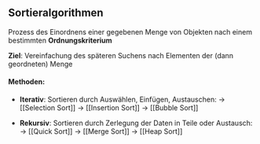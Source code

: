 ## Sortieralgorithmen

Prozess des Einordnens einer gegebenen Menge von Objekten nach einem bestimmten **Ordnungskriterium**

**Ziel**: Vereinfachung des späteren Suchens nach Elementen der (dann geordneten) Menge

#### Methoden: 
- **Iterativ**: Sortieren durch Auswählen, Einfügen, Austauschen: 
	→ [[Selection Sort]]
	→ [[Insertion Sort]]
	→ [[Bubble Sort]]
 
- **Rekursiv**: Sortieren durch Zerlegung der Daten in Teile oder Austausch:
	→ [[Quick Sort]]
	→ [[Merge Sort]]
	→ [[Heap Sort]]



